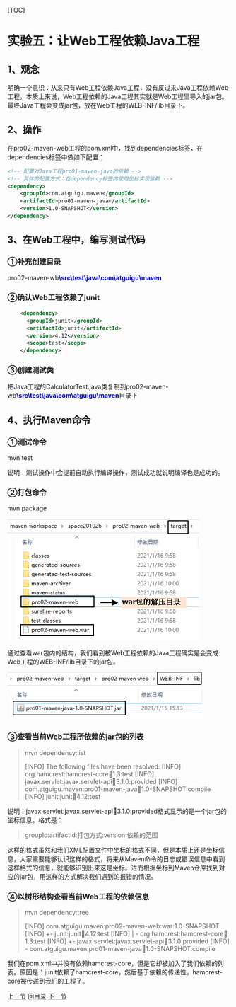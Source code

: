 [TOC]

# 实验五：让Web工程依赖Java工程



## 1、观念

明确一个意识：从来只有Web工程依赖Java工程，没有反过来Java工程依赖Web工程。本质上来说，Web工程依赖的Java工程其实就是Web工程里导入的jar包。最终Java工程会变成jar包，放在Web工程的WEB-INF/lib目录下。



## 2、操作

在pro02-maven-web工程的pom.xml中，找到dependencies标签，在dependencies标签中做如下配置：

```xml
<!-- 配置对Java工程pro01-maven-java的依赖 -->
<!-- 具体的配置方式：在dependency标签内使用坐标实现依赖 -->
<dependency>
	<groupId>com.atguigu.maven</groupId>
	<artifactId>pro01-maven-java</artifactId>
	<version>1.0-SNAPSHOT</version>
</dependency>
```



## 3、在Web工程中，编写测试代码

### ①补充创建目录

pro02-maven-wb<span style="color:blue;font-weight:bold;">\src\test\java\com\atguigu\maven</span>



### ②确认Web工程依赖了junit

```xml
    <dependency>
      <groupId>junit</groupId>
      <artifactId>junit</artifactId>
      <version>4.12</version>
      <scope>test</scope>
    </dependency>
```



### ③创建测试类

把Java工程的CalculatorTest.java类复制到pro02-maven-wb<span style="color:blue;font-weight:bold;">\src\test\java\com\atguigu\maven</span>目录下



## 4、执行Maven命令

### ①测试命令

mvn test

说明：测试操作中会提前自动执行编译操作，测试成功就说明编译也是成功的。



### ②打包命令

mvn package

![images](images/img024.png)

通过查看war包内的结构，我们看到被Web工程依赖的Java工程确实是会变成Web工程的WEB-INF/lib目录下的jar包。

![images](images/img025.png)



### ③查看当前Web工程所依赖的jar包的列表

> mvn dependency:list
>
> [INFO] The following files have been resolved:
> [INFO]    org.hamcrest:hamcrest-core:jar:1.3:test
> [INFO]    javax.servlet:javax.servlet-api:jar:3.1.0:provided
> [INFO]    com.atguigu.maven:pro01-maven-java:jar:1.0-SNAPSHOT:compile
> [INFO]    junit:junit:jar:4.12:test

说明：javax.servlet:javax.servlet-api:jar:3.1.0:provided格式显示的是一个jar包的坐标信息。格式是：

> groupId:artifactId:打包方式:version:依赖的范围

这样的格式虽然和我们XML配置文件中坐标的格式不同，但是本质上还是坐标信息，大家需要能够认识这样的格式，将来从Maven命令的日志或错误信息中看到这样格式的信息，就能够识别出来这是坐标。进而根据坐标到Maven仓库找到对应的jar包，用这样的方式解决我们遇到的报错的情况。



### ④以树形结构查看当前Web工程的依赖信息

> mvn dependency:tree
>
> [INFO] com.atguigu.maven:pro02-maven-web:war:1.0-SNAPSHOT
> [INFO] +- junit:junit:jar:4.12:test
> [INFO] |  \- org.hamcrest:hamcrest-core:jar:1.3:test
> [INFO] +- javax.servlet:javax.servlet-api:jar:3.1.0:provided
> [INFO] \- com.atguigu.maven:pro01-maven-java:jar:1.0-SNAPSHOT:compile

我们在pom.xml中并没有依赖hamcrest-core，但是它却被加入了我们依赖的列表。原因是：junit依赖了hamcrest-core，然后基于依赖的传递性，hamcrest-core被传递到我们的工程了。



[上一节](verse04.html) [回目录](index.html) [下一节](verse06.html)